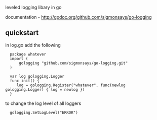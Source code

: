 
leveled logging libary in go

documentation - http://godoc.org/github.com/sigmonsays/go-logging


quickstart
-----------------------

in log.go add the following 

      package whatever
      import (
          gologging "github.com/sigmonsays/go-logging.git"
      )

      var log gologging.Logger
      func init() {
         log = gologging.Register("whatever", func(newlog gologging.Logger) { log = newlog })
      }


to change the log level of all loggers

      gologging.SetLogLevel("ERROR")

